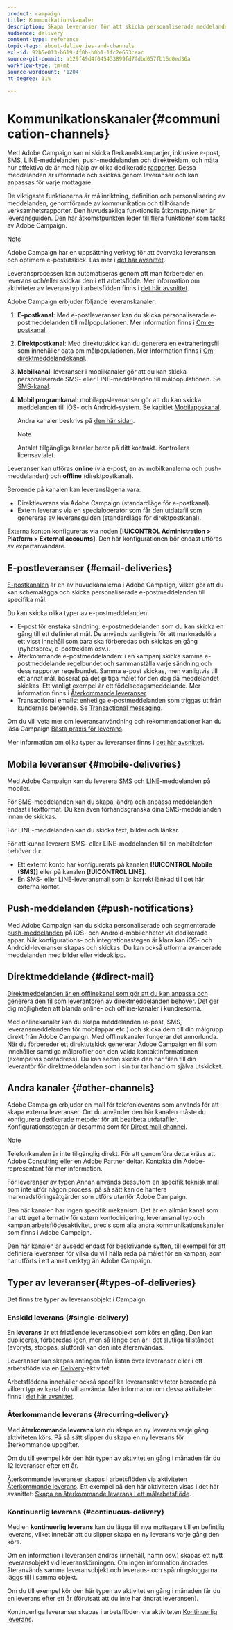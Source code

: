 ```yaml
---
product: campaign
title: Kommunikationskanaler
description: Skapa leveranser för att skicka personaliserade meddelanden i olika kanaler.
audience: delivery
content-type: reference
topic-tags: about-deliveries-and-channels
exl-id: 92b5e013-b619-4f0b-b0b1-1fc2e653ceac
source-git-commit: a129f49d4f045433899fd7fdbd057fb16d0ed36a
workflow-type: tm+mt
source-wordcount: '1204'
ht-degree: 11%

---
```


# Kommunikationskanaler{#communication-channels}

Med Adobe Campaign kan ni skicka flerkanalskampanjer, inklusive e-post, SMS, LINE-meddelanden, push-meddelanden och direktreklam, och mäta hur effektiva de är med hjälp av olika dedikerade [rapporter](../../reporting/using/delivery-reports.md). Dessa meddelanden är utformade och skickas genom leveranser och kan anpassas för varje mottagare.

De viktigaste funktionerna är målinriktning, definition och personalisering av meddelanden, genomförande av kommunikation och tillhörande verksamhetsrapporter. Den huvudsakliga funktionella åtkomstpunkten är leveransguiden. Den här åtkomstpunkten leder till flera funktioner som täcks av Adobe Campaign.

>[!NOTE]
>
>Adobe Campaign har en uppsättning verktyg för att övervaka leveransen och optimera e-postutskick. Läs mer i [det här avsnittet](about-deliverability.md).

Leveransprocessen kan automatiseras genom att man förbereder en leverans och/eller skickar den i ett arbetsflöde. Mer information om aktiviteter av leveranstyp i arbetsflöden finns i [det här avsnittet](../../workflow/using/about-action-activities.md).

Adobe Campaign erbjuder följande leveranskanaler:

1. **E-postkanal**: Med e-postleveranser kan du skicka personaliserade e-postmeddelanden till målpopulationen. Mer information finns i [Om e-postkanal](about-email-channel.md).
1. **Direktpostkanal**: Med direktutskick kan du generera en extraheringsfil som innehåller data om målpopulationen. Mer information finns i [Om direktmeddelandekanal](about-direct-mail-channel.md).
1. **Mobilkanal**: leveranser i mobilkanaler gör att du kan skicka personaliserade SMS- eller LINE-meddelanden till målpopulationen. Se [SMS-kanal](sms-channel.md).
1. **Mobil programkanal**: mobilappsleveranser gör att du kan skicka meddelanden till iOS- och Android-system. Se kapitlet [Mobilappskanal](about-mobile-app-channel.md).

   Andra kanaler beskrivs på [den här sidan](steps-about-delivery-creation-steps.md#other-channels).

   >[!NOTE]
   >
   >Antalet tillgängliga kanaler beror på ditt kontrakt. Kontrollera licensavtalet.

Leveranser kan utföras **online** (via e-post, en av mobilkanalerna och push-meddelanden) och **offline** (direktpostkanal).

Beroende på kanalen kan leveranslägena vara:

* Direktleverans via Adobe Campaign (standardläge för e-postkanal).
* Extern leverans via en specialoperator som får den utdatafil som genereras av leveransguiden (standardläge för direktpostkanal).

Externa konton konfigureras via noden **[!UICONTROL Administration > Platform > External accounts]**. Den här konfigurationen bör endast utföras av expertanvändare.

## E-postleveranser {#email-deliveries}

[E-postkanalen](about-email-channel.md) är en av huvudkanalerna i Adobe Campaign, vilket gör att du kan schemalägga och skicka personaliserade e-postmeddelanden till specifika mål.

Du kan skicka olika typer av e-postmeddelanden:

* E-post för enstaka sändning: e-postmeddelanden som du kan skicka en gång till ett definierat mål. De används vanligtvis för att marknadsföra ett visst innehåll som bara ska förberedas och skickas en gång (nyhetsbrev, e-postreklam osv.).
* Återkommande e-postmeddelanden: i en kampanj skicka samma e-postmeddelande regelbundet och sammanställa varje sändning och dess rapporter regelbundet. Samma e-post skickas, men vanligtvis till ett annat mål, baserat på det giltiga målet för den dag då meddelandet skickas. Ett vanligt exempel är ett födelsedagsmeddelande. Mer information finns i [Återkommande leveranser](../../workflow/using/recurring-delivery.md).
* Transactional emails: enhetliga e-postmeddelanden som triggas utifrån kundernas beteende. Se [Transactional messaging](../../message-center/using/about-transactional-messaging.md).

Om du vill veta mer om leveransanvändning och rekommendationer kan du läsa Campaign [Bästa praxis för leverans](delivery-best-practices.md).

Mer information om olika typer av leveranser finns i [det här avsnittet](#types-of-deliveries).

## Mobila leveranser {#mobile-deliveries}

Med Adobe Campaign kan du leverera [SMS](sms-channel.md) och [LINE](line-channel.md)-meddelanden på mobiler.

För SMS-meddelanden kan du skapa, ändra och anpassa meddelanden endast i textformat. Du kan även förhandsgranska dina SMS-meddelanden innan de skickas.

För LINE-meddelanden kan du skicka text, bilder och länkar.

För att kunna leverera SMS- eller LINE-meddelanden till en mobiltelefon behöver du:

* Ett externt konto har konfigurerats på kanalen **[!UICONTROL Mobile (SMS)]** eller på kanalen **[!UICONTROL LINE]**.
* En SMS- eller LINE-leveransmall som är korrekt länkad till det här externa kontot.

## Push-meddelanden {#push-notifications}

Med Adobe Campaign kan du skicka personaliserade och segmenterade [push-meddelanden](about-mobile-app-channel.md) på iOS- och Android-mobilenheter via dedikerade appar. När konfigurations- och integrationsstegen är klara kan iOS- och Android-leveranser skapas och skickas. Du kan också utforma avancerade meddelanden med bilder eller videoklipp.

## Direktmeddelande {#direct-mail}

[Direktmeddelanden är en offlinekanal som gör att du kan anpassa och generera den fil som leverantören av direktmeddelanden behöver.  ](about-direct-mail-channel.md) Det ger dig möjligheten att blanda online- och offline-kanaler i kundresorna.

Med onlinekanaler kan du skapa meddelanden (e-post, SMS, leveransmeddelanden för mobilappar etc.)  och skicka dem till din målgrupp direkt från Adobe Campaign.  Med offlinekanaler fungerar det annorlunda.  När du förbereder ett direktutskick genererar Adobe Campaign en fil som innehåller samtliga målprofiler och den valda kontaktinformationen (exempelvis postadress).  Du kan sedan skicka den här filen till din leverantör för direktmeddelanden som i sin tur tar hand om själva utskicket.

## Andra kanaler {#other-channels}

Adobe Campaign erbjuder en mall för telefonleverans som används för att skapa externa leveranser. Om du använder den här kanalen måste du konfigurera dedikerade metoder för att bearbeta utdatafiler. Konfigurationsstegen är desamma som för [Direct mail channel](about-direct-mail-channel.md).

>[!NOTE]
>
>Telefonkanalen är inte tillgänglig direkt. För att genomföra detta krävs att Adobe Consulting eller en Adobe Partner deltar. Kontakta din Adobe-representant för mer information.

För leveranser av typen Annan används dessutom en specifik teknisk mall som inte utför någon process: på så sätt kan de hantera marknadsföringsåtgärder som utförs utanför Adobe Campaign.

Den här kanalen har ingen specifik mekanism. Det är en allmän kanal som har ett eget alternativ för extern kontodirigering, leveransmalltyp och kampanjarbetsflödesaktivitet, precis som alla andra kommunikationskanaler som finns i Adobe Campaign.

Den här kanalen är avsedd endast för beskrivande syften, till exempel för att definiera leveranser för vilka du vill hålla reda på målet för en kampanj som har utförts i ett annat verktyg än Adobe Campaign.

## Typer av leveranser{#types-of-deliveries}

Det finns tre typer av leveransobjekt i Campaign:

### Enskild leverans {#single-delivery}

En **leverans** är ett fristående leveransobjekt som körs en gång. Den kan dupliceras, förberedas igen, men så länge den är i det slutliga tillståndet (avbryts, stoppas, slutförd) kan den inte återanvändas.

Leveranser kan skapas antingen från listan över leveranser eller i ett arbetsflöde via en [Delivery](../../workflow/using/delivery.md)-aktivitet.

Arbetsflödena innehåller också specifika leveransaktiviteter beroende på vilken typ av kanal du vill använda. Mer information om dessa aktiviteter finns i [det här avsnittet](../../workflow/using/cross-channel-deliveries.md).

### Återkommande leverans {#recurring-delivery}

Med **återkommande leverans** kan du skapa en ny leverans varje gång aktiviteten körs. På så sätt slipper du skapa en ny leverans för återkommande uppgifter.

Om du till exempel kör den här typen av aktivitet en gång i månaden får du 12 leveranser efter ett år.

Återkommande leveranser skapas i arbetsflöden via aktiviteten [Återkommande leverans](../../workflow/using/recurring-delivery.md). Ett exempel på den här aktiviteten visas i det här avsnittet: [Skapa en återkommande leverans i ett målarbetsflöde](../../workflow/using/sending-a-birthday-email.md#creating-a-recurring-delivery-in-a-targeting-workflow).

### Kontinuerlig leverans {#continuous-delivery}

Med en **kontinuerlig leverans** kan du lägga till nya mottagare till en befintlig leverans, vilket innebär att du slipper skapa en ny leverans varje gång den körs.

Om en information i leveransen ändras (innehåll, namn osv.) skapas ett nytt leveransobjekt vid leveranskörningen. Om ingen information ändrades återanvänds samma leveransobjekt och leverans- och spårningsloggarna läggs till i samma objekt.

Om du till exempel kör den här typen av aktivitet en gång i månaden får du en leverans efter ett år (förutsatt att du inte har ändrat leveransen).

Kontinuerliga leveranser skapas i arbetsflöden via aktiviteten [Kontinuerlig leverans](../../workflow/using/continuous-delivery.md).
